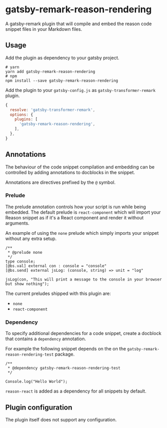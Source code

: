 # gatsby-remark-reason-rendering

A gatsby-remark plugin that will compile and embed the reason code snippet files 
in your Markdown files.

## Usage
Add the plugin as dependency to your gatsby project.
```shell script
# yarn
yarn add gatsby-remark-reason-rendering
# npm
npm install --save gatsby-remark-reason-rendering
```

Add the plugin to your `gatsby-config.js` as `gatsby-transformer-remark` plugin. 
```javascript
{
  resolve: 'gatsby-transformer-remark',
  options: {
    plugins: [
      'gatsby-remark-reason-rendering',
    ],
  },
}
```

## Annotations
The behaviour of the code snippet compilation and embedding can be controlled by 
adding annotations to docblocks in the snippet.

Annotations are directives prefixed by the `@` symbol.

### Prelude
The prelude annotation controls how your script is run while being embedded. The
default prelude is `react-component` which will import your Reason snippet as if 
it's a React component and render it without arguments.

An example of using the `none` prelude which simply imports your snippet 
without any extra setup.

```reason
/**
 * @prelude none
 */
type console;
[@bs.val] external con : console = "console"
[@bs.send] external jsLog: (console, string) => unit = "log"

jsLog(con, "This will print a message to the console in your browser but show nothing");
```  

The current preludes shipped with this plugin are:
- `none`
- `react-component`

### Dependency
To specify additional dependencies for a code snippet, create a docblock that 
contains a `dependency` annotation.  

For example the following snippet depends on the on the 
`gatsby-remark-reason-rendering-test` package.
```reason
/**
 * @dependency gatsby-remark-reason-rendering-test
 */

Console.log("Hello World");
```

`reason-react` is added as a dependency for all snippets by default.

## Plugin configuration
The plugin itself does not support any configuration.
